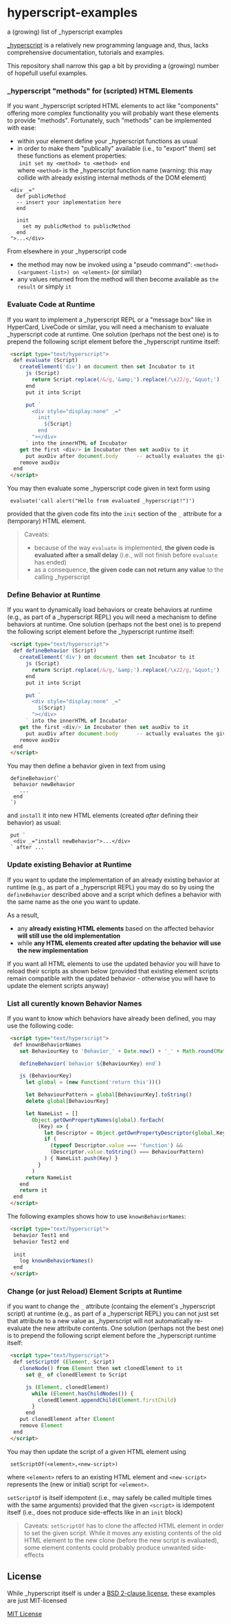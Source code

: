# hyperscript-examples #

a (growing) list of \_hyperscript examples

[\_hyperscript](https://github.com/bigskysoftware/_hyperscript) is a relatively new programming language and, thus, lacks comprehensive documentation, tutorials and examples.

This repository shall narrow this gap a bit by providing a (growing) number of hopefull useful examples.

### \_hyperscript "methods" for (scripted) HTML Elements ###

If you want \_hyperscript scripted HTML elements to act like "components" offering more complex functionality you will probably want these elements to provide "methods". Fortunately, such "methods" can be implemented with ease:

* within your element define your \_hyperscript functions as usual
* in order to make them "publically" available (i.e., to "export" them) set these functions as element properties:<br>&nbsp;`init set my <method> to <method> end`<br>where `<method>` is the \_hyperscript function name (warning: this may collide with already existing internal methods of the DOM element)

```
 <div _="
   def publicMethod
   -- insert your implementation here
   end
   
   init
     set my publicMethod to publicMethod
   end
 ">...</div>
```

From elsewhere in your \_hyperscript code

* the method may now be invoked using a "pseudo command": `<method>(<argument-list>) on <element>` (or similar)
* any values returned from the method will then become available as `the result` or simply `it`

### Evaluate Code at Runtime ###

If you want to implement a \_hyperscript REPL or a "message box" like in HyperCard, LiveCode or similar, you will need a mechanism to evaluate \_hyperscript code at runtime. One solution (perhaps not the best one) is to prepend the following script element before the \_hyperscript runtime itself:

```html
 <script type="text/hyperscript">
  def evaluate (Script)
    createElement('div') on document then set Incubator to it
      js (Script)
        return Script.replace(/&/g,'&amp;').replace(/\x22/g,'&quot;')
      end
      put it into Script

      put `
        <div style="display:none" _="
          init
            ${Script}
          end
        "></div>
      ` into the innerHTML of Incubator
    get the first <div/> in Incubator then set auxDiv to it
      put auxDiv after document.body      -- actually evaluates the given script
    remove auxDiv
  end
 </script>
```

You may then evaluate some \_hyperscript code given in text form using

```
 evaluate('call alert("Hello from evaluated _hyperscript!")')
```

provided that the given code fits into the `init` section of the `_` attribute for a (temporary) HTML element.

> Caveats:
> * because of the way `evaluate` is implemented, **the given code is evaluated after a small delay** (i.e., will not finish before `evaluate` has ended)
> * as a consequence, **the given code can not return any value** to the calling \_hyperscript

### Define Behavior at Runtime ###

If you want to dynamically load behaviors or create behaviors at runtime (e.g., as part of a \_hyperscript REPL) you will need a mechanism to define behaviors at runtime. One solution (perhaps not the best one) is to prepend the following script element before the \_hyperscript runtime itself:

```html
 <script type="text/hyperscript">
  def defineBehavior (Script)
    createElement('div') on document then set Incubator to it
      js (Script)
        return Script.replace(/&/g,'&amp;').replace(/\x22/g,'&quot;')
      end
      put it into Script

      put `
        <div style="display:none" _="
          ${Script}
        "></div>
      ` into the innerHTML of Incubator
    get the first <div/> in Incubator then set auxDiv to it
      put auxDiv after document.body      -- actually evaluates the given script
    remove auxDiv
  end
 </script>
```

You may then define a behavior given in text from using

```
 defineBehavior(`
  behavior newBehavior
    ...
  end
 `)
```

and `install` it into new HTML elements (created _after_ defining their behavior) as usual:

```
 put `
  <div _="install newBehavior">...</div>
 ` after ...
```

### Update existing Behavior at Runtime ###

If you want to update the implementation of an already existing behavior at runtime (e.g., as part of a \_hyperscript REPL) you may do so by using the `defineBehavior` described above and a script which defines a behavior with the same name as the one you want to update.

As a result,

* any **already existing HTML elements** based on the affected behavior **will still use the old implementation**
* while **any HTML elements created after updating the behavior will use the new implementation**

If you want all HTML elements to use the updated behavior you will have to reload their scripts as shown below (provided that existing element scripts remain compatible with the updated behavior - otherwise you will have to update the element scripts anyway)

### List all curently known Behavior Names ###

If you want to know which behaviors have already been defined, you may use the following code:

```html
 <script type="text/hyperscript">
  def knownBehaviorNames
    set BehaviourKey to 'Behavior_' + Date.now() + '_' + Math.round(Math.random()*1000000)

    defineBehavior(`behavior ${BehaviourKey} end`)

    js (BehaviourKey)
      let global = (new Function('return this'))()

      let BehaviourPattern = global[BehaviourKey].toString()
      delete global[BehaviourKey]

      let NameList = []
        Object.getOwnPropertyNames(global).forEach(
          (Key) => {
            let Descriptor = Object.getOwnPropertyDescriptor(global,Key)
            if (
              (typeof Descriptor.value === 'function') &&
              (Descriptor.value.toString() === BehaviourPattern)
            ) { NameList.push(Key) }
          }
        )
      return NameList
    end
    return it
  end
 </script>
```

The following examples shows how to use `knownBehaviorNames`:

```html
 <script type="text/hyperscript">
  behavior Test1 end
  behavior Test2 end
 
  init
    log knownBehaviorNames()
  end
 </script>
```

### Change (or just Reload) Element Scripts at Runtime ###

if you want to change the `_` attribute (containg the element's \_hyperscript script) at runtime (e.g., as part of a \_hyperscript REPL) you can not just set that attribute to a new value as \_hyperscript will not automatically re-evaluate the new attribute contents. One solution (perhaps not the best one) is to prepend the following script element before the \_hyperscript runtime itself:

```html
 <script type="text/hyperscript">
  def setScriptOf (Element, Script)
    cloneNode() from Element then set clonedElement to it
      set @_ of clonedElement to Script

      js (Element, clonedElement)
        while (Element.hasChildNodes()) {
          clonedElement.appendChild(Element.firstChild)
        }
      end
    put clonedElement after Element
    remove Element
  end
 </script>
```

You may then update the script of a given HTML element using

```
 setScriptOf(<element>,<new-script>)
```

where `<element>` refers to an existing HTML element and `<new-script>` represents the (new or initial) script for `<element>`.

`setScriptOf` is itself idempotent (i.e., may safely be called multiple times with the same arguments) provided that the given `<script>` is idempotent itself (i.e., does not produce side-effects like in an `init` block)

> Caveats: `setScriptOf` has to clone the affected HTML element in order to set the given script. While it moves any existing contents of the old HTML element to the new clone (before the new script is evaluated), some element contents could probably produce unwanted side-effects

## License ##

While \_hyperscript itself is under a [BSD 2-clause license](https://github.com/bigskysoftware/_hyperscript/blob/master/LICENSE), these examples are just MIT-licensed

[MIT License](LICENSE.md)
